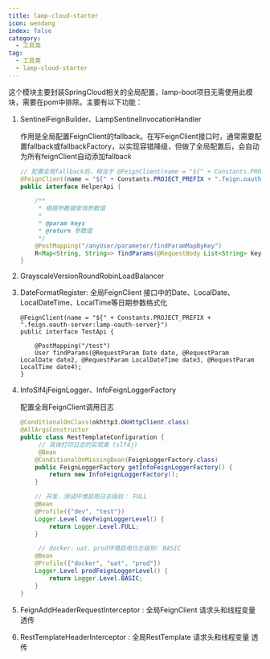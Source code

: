 ```yaml
---
title: lamp-cloud-starter
icon: wendang
index: false
category:
  - 工具类
tag:
  - 工具类
  - lamp-cloud-starter
---
```


这个模块主要封装SpringCloud相关的全局配置，lamp-boot项目无需使用此模块，需要在pom中排除。主要有以下功能：

1. SentinelFeignBuilder、LampSentinelInvocationHandler

   作用是全局配置FeignClient的fallback。在写FeignClient接口时，通常需要配置fallback或fallbackFactory，以实现容错降级，但做了全局配置后，会自动为所有feignClient自动添加fallback

   ```java
   // 配置全局fallback后，相当于 @FeignClient(name = "${" + Constants.PROJECT_PREFIX + ".feign.oauth-server:lamp-oauth-server}", fallback = HelperApiFallback.class)
   @FeignClient(name = "${" + Constants.PROJECT_PREFIX + ".feign.oauth-server:lamp-oauth-server}")
   public interface HelperApi {
   
       /**
        * 根据参数键查询参数值
        *
        * @param keys
        * @return 参数值
        */
       @PostMapping("/anyUser/parameter/findParamMapByKey")
       R<Map<String, String>> findParams(@RequestBody List<String> keys);
   }
   ```

2. GrayscaleVersionRoundRobinLoadBalancer

   <!-- @include: ../advanced/SpringCloud/灰度发布.md#gray -->

3. DateFormatRegister: 全局FeignClient 接口中的Date、LocalDate、LocalDateTime、LocalTime等日期参数格式化

   

   ```java{5}
   @FeignClient(name = "${" + Constants.PROJECT_PREFIX + ".feign.oauth-server:lamp-oauth-server}")
   public interface TestApi {
   
       @PostMapping("/test")
       User findParams(@RequestParam Date date, @RequestParam LocalDate date2, @RequestParam LocalDateTime date3, @RequestParam LocalTime date4);
   }
   ```

4. InfoSlf4jFeignLogger、InfoFeignLoggerFactory

   配置全局FeignClient调用日志

   ```java
   @ConditionalOnClass(okhttp3.OkHttpClient.class)
   @AllArgsConstructor
   public class RestTemplateConfiguration {
     	// 具体打印日志的实现类 (slf4j)
   		@Bean
       @ConditionalOnMissingBean(FeignLoggerFactory.class)
       public FeignLoggerFactory getInfoFeignLoggerFactory() {
           return new InfoFeignLoggerFactory();
       }
   
       // 开发、测试环境启用日志级别： FULL
       @Bean
       @Profile({"dev", "test"})
       Logger.Level devFeignLoggerLevel() {
           return Logger.Level.FULL;
       }
   
        // docker、uat、prod环境启用日志级别: BASIC
       @Bean
       @Profile({"docker", "uat", "prod"})
       Logger.Level prodFeignLoggerLevel() {
           return Logger.Level.BASIC;
       }
   }
   ```

   

5. FeignAddHeaderRequestInterceptor : 全局FeignClient 请求头和线程变量 透传

6. RestTemplateHeaderInterceptor : 全局RestTemplate 请求头和线程变量 透传



